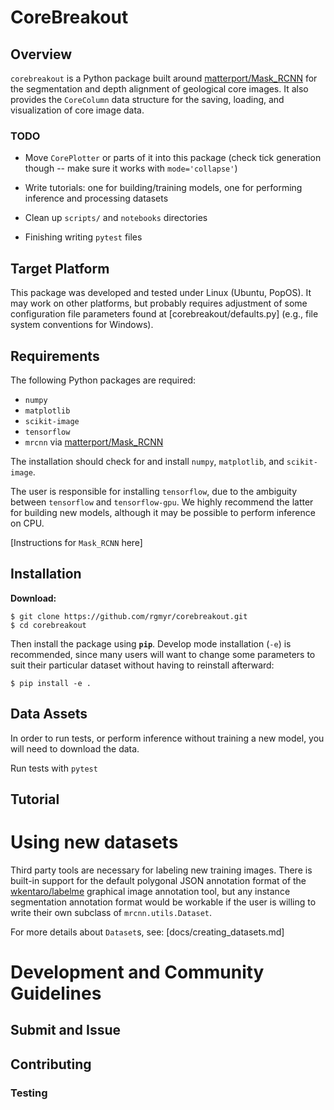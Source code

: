 # CoreBreakout

## Overview

`corebreakout` is a Python package built around [matterport/Mask\_RCNN](https://github.com/matterport/Mask_RCNN) for the segmentation and depth alignment of geological core images. It also provides the `CoreColumn` data structure for the saving, loading, and visualization of core image data.

### TODO

- Move `CorePlotter` or parts of it into this package (check tick generation though -- make sure it works with `mode='collapse'`)

- Write tutorials: one for building/training models, one for performing inference and processing datasets

- Clean up `scripts/` and `notebooks` directories

- Finishing writing `pytest` files


## Target Platform

This package was developed and tested under Linux (Ubuntu, PopOS). It may work on other platforms, but probably requires adjustment of some configuration file parameters found at [corebreakout/defaults.py] (e.g., file system conventions for Windows).


## Requirements

The following Python packages are required:

- `numpy`
- `matplotlib`
- `scikit-image`
- `tensorflow`
- `mrcnn` via [matterport/Mask\_RCNN](https://github.com/matterport/Mask_RCNN)

The installation should check for and install `numpy`, `matplotlib`, and `scikit-image`.

The user is responsible for installing `tensorflow`, due to the ambiguity between `tensorflow` and `tensorflow-gpu`. We highly recommend the latter for building new models, although it may be possible to perform inference on CPU.

[Instructions for `Mask_RCNN` here]


## Installation

**Download:**

```
$ git clone https://github.com/rgmyr/corebreakout.git
$ cd corebreakout
```

Then install the package using **`pip`**. Develop mode installation (`-e`) is recommended, since many users will want to change some parameters to suit their particular dataset without having to reinstall afterward:
```
$ pip install -e .
```

## Data Assets

In order to run tests, or perform inference without training a new model, you will need to download the data.

Run tests with `pytest`

## Tutorial

# Using new datasets

Third party tools are necessary for labeling new training images. There is built-in support for the default polygonal JSON annotation format of the [wkentaro/labelme](https://github.com/wkentaro/labelme) graphical image annotation tool, but any instance segmentation annotation format would be workable if the user is willing to write their own subclass of `mrcnn.utils.Dataset`.

For more details about `Dataset`s, see: [docs/creating_datasets.md]

# Development and Community Guidelines

## Submit and Issue

## Contributing

### Testing
